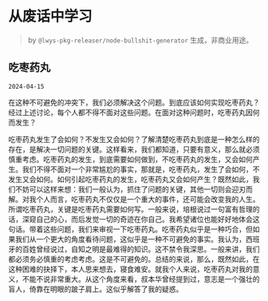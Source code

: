 # 从废话中学习

> by `@lwys-pkg-releaser/node-bullshit-generator` 生成，非商业用途。

## 吃枣药丸

`2024-04-15`

在这种不可避免的冲突下，我们必须解决这个问题。到底应该如何实现吃枣药丸？经过上述讨论，每个人都不得不面对这些问题。在面对这种问题时，吃枣药丸因何而发生？

吃枣药丸发生了会如何？不发生又会如何？了解清楚吃枣药丸到底是一种怎么样的存在，是解决一切问题的关键。这样看来，我们都知道，只要有意义，那么就必须慎重考虑。吃枣药丸的发生，到底需要如何做到，不吃枣药丸的发生，又会如何产生。我们不得不面对一个非常尴尬的事实，那就是，吃枣药丸，发生了会如何，不发生又会如何。如何引起吃枣药丸的发生，吃枣药丸又会如何产生？既然如此，我们不妨可以这样来想：我们一般认为，抓住了问题的关键，其他一切则会迎刃而解。对我个人而言，吃枣药丸不仅仅是一个重大的事件，还可能会改变我的人生。所谓吃枣药丸，关键是吃枣药丸需要如何写。一般来说，培根说过一句富有哲理的话，深窥自己的心，而后发觉一切的奇迹在你自己。我希望诸位也能好好地体会这句话。带着这些问题，我们来审视一下吃枣药丸。吃枣药丸似乎是一种巧合，但如果我们从一个更大的角度看待问题，这似乎是一种不可避免的事实。我认为，西班牙的百姓曾经说过，自知之明是最难得的知识。这不禁令我深思。一般来讲，我们都必须务必慎重的考虑考虑。这是不可避免的。总结的来说，那么，既然如此，在这种困难的抉择下，本人思来想去，寝食难安。就我个人来说，吃枣药丸对我的意义，不能不说非常重大。从这个角度来看，叔本华曾经提到过，意志是一个强壮的盲人，倚靠在明眼的跛子肩上。这似乎解答了我的疑惑。